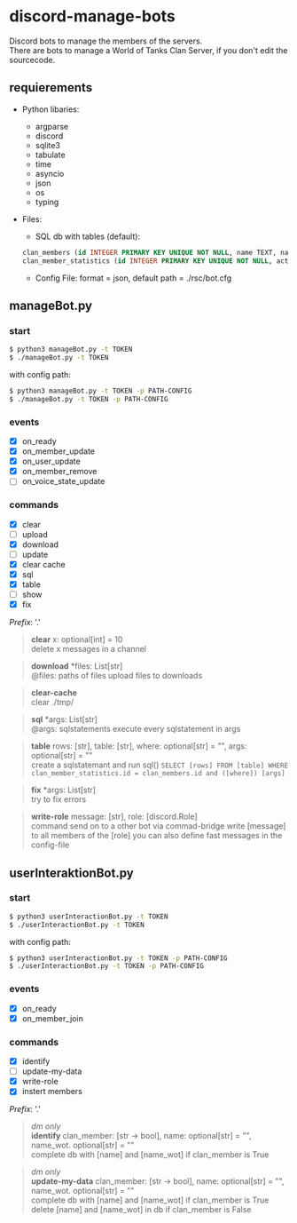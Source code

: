 # discord-manage-bots
Discord bots to manage the members of the servers.  
There are bots to manage a World of Tanks Clan Server, if you don't edit the sourcecode.

## requierements
- Python libaries:
  - argparse
  - discord
  - sqlite3
  - tabulate
  - time
  - asyncio
  - json
  - os
  - typing

- Files:
  - SQL db with tables (default):
  ```sql
  clan_members (id INTEGER PRIMARY KEY UNIQUE NOT NULL, name TEXT, name_discord TEXT, name_displayed TEXT, name_wot TEXT, identification   INTEGER DEFAULT 0)
  clan_member_statistics (id INTEGER PRIMARY KEY UNIQUE NOT NULL, active_days INTEGER DEFAULT 0, missed_extra_invitations INTEGER DEFAULT 0, last_active_date TEXT DEFAULT '', number_of_warnings INTEGER DEFAULT 0)
  ```
  - Config File: format = json, default path = ./rsc/bot.cfg

## manageBot.py

### start
```sh
$ python3 manageBot.py -t TOKEN
$ ./manageBot.py -t TOKEN
```
with config path:
```sh
$ python3 manageBot.py -t TOKEN -p PATH-CONFIG
$ ./manageBot.py -t TOKEN -p PATH-CONFIG
```
### events

- [x] on_ready  
- [x] on_member_update  
- [x] on_user_update  
- [x] on_member_remove  
- [ ] on_voice_state_update  

### commands
  
- [x] clear  
- [ ] upload  
- [x] download  
- [ ] update  
- [x] clear cache  
- [x] sql  
- [x] table  
- [ ] show  
- [x] fix

_Prefix_: '.'  

> __clear__ x: optional[int] = 10  
> delete x messages in a channel  

> __download__ \*files: List[str]  
> @files: paths of files
> upload files to downloads  

> __clear-cache__  
> clear ./tmp/

> __sql__ \*args: List[str]  
> @args: sqlstatements
> execute every sqlstatement in args
  
> __table__ rows: [str], table: [str], where: optional[str] = "", args: optional[str] = ""  
> create a sqlstatemant and run sql()
> `SELECT [rows] FROM [table] WHERE clan_member_statistics.id = clan_members.id and ([where]) [args]`
  
> __fix__ \*args: List[str]  
> try to fix errors

> __write-role__ message: [str], role: [discord.Role]  
> command send on to a other bot via commad-bridge
> write [message] to all members of the [role]
> you can also define fast messages in the config-file

## userInteraktionBot.py

### start
```sh
$ python3 userInteractionBot.py -t TOKEN
$ ./userInteractionBot.py -t TOKEN
```
with config path:
```sh
$ python3 userInteractionBot.py -t TOKEN -p PATH-CONFIG
$ ./userInteractionBot.py -t TOKEN -p PATH-CONFIG
```

### events

- [x] on_ready  
- [x] on_member_join   
  
### commands

- [x] identify  
- [ ] update-my-data  
- [x] write-role
- [x] instert members  

_Prefix_: '.'  

> _dm only_  
> __identify__ clan_member: [str -> bool], name: optional[str] = "", name_wot. optional[str] = ""  
> complete db with [name] and [name_wot] if clan_member is True

> _dm only_  
> __update-my-data__ clan_member: [str -> bool], name: optional[str] = "", name_wot. optional[str] = ""  
> complete db with [name] and [name_wot] if clan_member is True
> delete [name] and [name_wot] in db if clan_member is False
